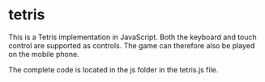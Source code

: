 # tetris
This is a Tetris implementation in JavaScript.
Both the keyboard and touch control are supported as controls. The game can therefore also be played on the mobile phone.

The complete code is located in the js folder in the tetris.js file.
